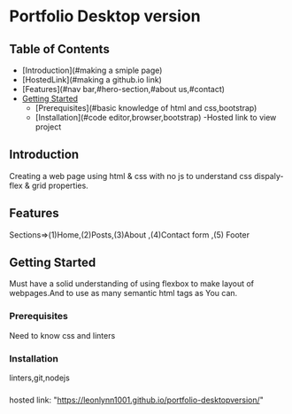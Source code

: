 # Portfolio Desktop version

## Table of Contents
- [Introduction](#making a smiple page)
- [HostedLink](#making a github.io link)
- [Features](#nav bar,#hero-section,#about us,#contact)
- [Getting Started](#getting-started)
  - [Prerequisites](#basic knowledge of html and css,bootstrap)
  - [Installation](#code editor,browser,bootstrap)
-Hosted link to view project

## Introduction
Creating a web page using html & css with no js to understand css dispaly-flex & grid properties.


## Features
Sections=>(1)Home,(2)Posts,(3)About ,(4)Contact form ,(5) Footer

## Getting Started

Must have a solid understanding of using flexbox to make layout of webpages.And to use as many semantic html tags as You can.

### Prerequisites
Need to know css and linters

### Installation
linters,git,nodejs

###
hosted link: "https://leonlynn1001.github.io/portfolio-desktopversion/"


